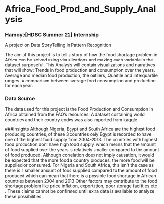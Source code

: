 # Africa_Food_Prod_and_Supply_Analysis

### Hamoye[HDSC Summer 22] Internship
A project on Data StoryTelling in Pattern Recognition

The aim of this project is to tell a story of how the food shortage problem in Africa can be solved using visualizations and making each variable in the dataset purposeful. This Analysis will contain visualizations and narratives that will show:
Trends in food production and consumption over the years.
Average and median food production, the outliers, Quartile and interquartile ranges.
A comparison between average food consumption and production for each year.

### Data Source
The data used for this project is the Food Production and Consumption in Africa  obtained from the  FAO’s resources. A dataset containing world countries and their country codes was also imported from kaggle.

###Insights
Although Nigeria, Egypt and South Africa are the highest food producing countries, of these 3 countries only Egypt is recorded to have one of the highest food supply from 2004-2013.
The countries with highest food production dont have high food supply, which means that the amount of food supplied over the years is relatively smaller compared to the amount of food produced.
Although correlation does not imply causation, it would be expected that the more food a country produces, the more food will be supplied or consumed. For Nigeria and South Africa, this isn't the case as there is a smaller amount of food supplied compared to the amount of food produced which can mean that there is a possible food shortage in African countries between 2004 and 2013
Other factors may contribute to the food shortage problem like price inflation, exportation, poor storage facilities etc . These claims cannot be confirmed until extra data is available to analyze these possibilities.

